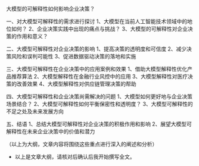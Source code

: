 大模型的可解释性如何影响企业决策？

一、对大模型可解释性的需求进行探讨
1、大模型在当前人工智能技术领域中的地位如何？
2、企业决策实践中出现的痛点与挑战？
3、大模型的可解释性对企业决策的作用和意义？

二、大模型可解释性对企业决策的影响
1、提高决策的透明度和可信度
2、减少决策风险和误判可能性
3、促进数据驱动决策的落地和实施

三、大模型可解释性在企业决策中的应用案例和效果
1、借助大模型解释性优化产品推荐算法
2、大模型解释性在金融行业风控中的应用
3、大模型解释性对医疗决策的改善效果
4、大模型解释性对供应链管理决策的帮助

四、大模型可解释性和企业决策尚需解决的问题
1、大模型如何更好地与企业决策场景结合？
2、大模型可解释性如何平衡保密性和透明度？
3、大模型可解释性的不足之处及未来发展方向

五、结语
1、总结大模型可解释性对企业决策的积极作用和影响
2、展望大模型可解释性在未来企业决策中的价值和潜力

（以上为大纲，文章内容将围绕这些重点进行深入的阐述和分析）

- 以上是文章大纲，请核对后确认后我开始撰写全文。